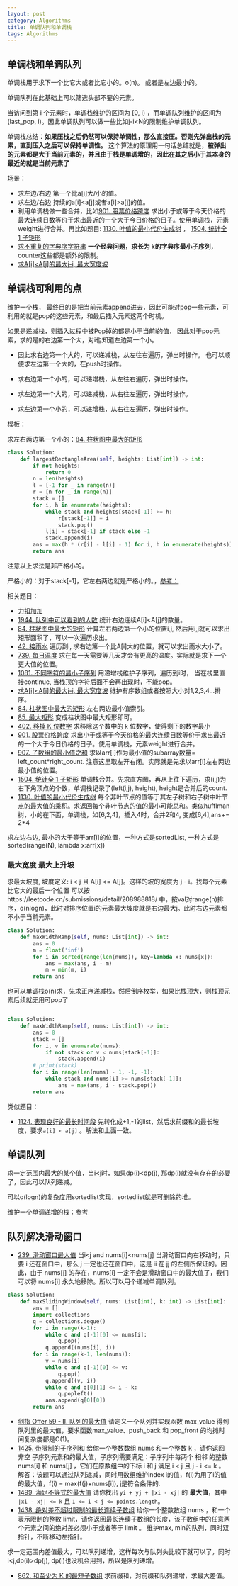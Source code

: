 ```yaml
---
layout: post
category: Algorithms
title: 单调队列和单调栈
tags: Algorithms
---
```


## 单调栈和单调队列

单调栈用于求下一个比它大或者比它小的。o(n)。 或者是左边最小的。

单调队列在此基础上可以筛选头部不要的元素。

当访问到第 i 个元素时，单调栈维护的区间为 [0, i) ，而单调队列维护的区间为 (last_pop, i)。因此单调队列可以做一些比如j-i<N的限制维护单调队列。



单调栈总结：**如果压栈之后仍然可以保持单调性，那么直接压。否则先弹出栈的元素，直到压入之后可以保持单调性。** 这个算法的原理用一句话总结就是，**被弹出的元素都是大于当前元素的，并且由于栈是单调增的，因此在其之后小于其本身的最近的就是当前元素了**



场景：

- 求左边/右边 第一个比a[i]大/小的值。 
- 求左边/右边 持续的a[i]<a[j]或者a[i]>a[j]的值。
- 利用单调栈做一些合并，比如[901. 股票价格跨度](https://leetcode-cn.com/problems/online-stock-span/) 求出小于或等于今天价格的最大连续日数等价于求出最近的一个大于今日价格的日子。使用单调栈，元素weight进行合并。再比如题目: [1130. 叶值的最小代价生成树](https://leetcode-cn.com/problems/minimum-cost-tree-from-leaf-values/) ， [1504. 统计全 1 子矩形](https://leetcode-cn.com/problems/count-submatrices-with-all-ones/)
- [求不重复的字典序字符串](https://leetcode-cn.com/problems/smallest-subsequence-of-distinct-characters/)  **一个经典问题，求长为 k的字典序最小子序列**， counter这些都是额外的限制。
- [求A[i]<A[j]的最大j-i, 最大宽度坡](https://chengzhaoxi.xyz/cc968d26.html)

## 单调栈可利用的点

维护一个栈， 最终目的是把当前元素append进去，因此可能对pop一些元素，可利用的就是pop的这些元素，和最后插入元素这两个时机。

如果是递减栈，则插入过程中被Pop掉的都是小于当前i的值， 因此对于pop元素，求的是的右边第一个大，对i也知道左边第一个小。



- 因此求右边第一个大的，可以递减栈，从左往右遍历，弹出时操作。 也可以顺便求左边第一个大的，在push时操作。

- 求右边第一个小的，可以递增栈，从左往右遍历，弹出时操作。

- 求左边第一个大的，可以递减栈，从右往左遍历，弹出时操作。

- 求左边第一个小的，可以递增栈，从右往左遍历，弹出时操作。

  

模板：

求左右两边第一个小的：[84. 柱状图中最大的矩形](https://leetcode-cn.com/problems/largest-rectangle-in-histogram/)

```python
class Solution:
    def largestRectangleArea(self, heights: List[int]) -> int:
        if not heights:
            return 0
        n = len(heights)
        l = [-1 for _ in range(n)]
        r = [n for _ in range(n)]
        stack = []
        for i, h in enumerate(heights):
            while stack and heights[stack[-1]] >= h:
                r[stack[-1]] = i
                stack.pop()
            l[i] = stack[-1] if stack else -1
            stack.append(i)
        ans = max(h * (r[i] - l[i] - 1) for i, h in enumerate(heights))
        return ans

```

注意以上求法是非严格小的。 

严格小的：对于stack[-1]，它左右两边就是严格小的。，[参考：](https://leetcode-cn.com/problems/sum-of-subarray-minimums/solution/python3-tong-84ti-zui-da-zhi-fang-tu-by-5ersw/)



相关题目：

- [力扣加加](https://leetcode-solution-leetcode-pp.gitbook.io/leetcode-solution/thinkings/monotone-stack)
- [1944. 队列中可以看到的人数](https://leetcode-cn.com/problems/number-of-visible-people-in-a-queue/) 统计右边连续A[i]<A[j]的数量。
- [84. 柱状图中最大的矩形](https://leetcode-cn.com/problems/largest-rectangle-in-histogram/) 计算左右两边第一个小的位置i,j, 然后用i,j就可以求出矩形面积了，可以一次遍历求出。
- [42. 接雨水](https://leetcode-cn.com/problems/trapping-rain-water/) 遍历到i, 求右边第一个比A[i]大的位置，就可以求出雨水大小了。
- [739. 每日温度](https://leetcode-cn.com/problems/daily-temperatures/)  求在每一天需要等几天才会有更高的温度。实际就是求下一个更大值的位置。
- [1081. 不同字符的最小子序列](https://leetcode-cn.com/problems/smallest-subsequence-of-distinct-characters/)  用递增栈维护子序列，遍历到i时， 当在栈里直接continue, 当栈顶的字符后面不会再出现时，不能pop。
- [求A[i]<A[j]的最大j-i, 最大宽度坡](https://chengzhaoxi.xyz/cc968d26.html) 维护有序数组或者按照大小对1,2,3,4...排序。
- [84. 柱状图中最大的矩形](https://leetcode-cn.com/problems/largest-rectangle-in-histogram/) 左右两边最小值索引。
- [85. 最大矩形](https://leetcode-cn.com/problems/maximal-rectangle/)  变成柱状图中最大矩形即可。
- [402. 移掉 K 位数字](https://leetcode-cn.com/problems/remove-k-digits/) 求移除这个数中的 `k` 位数字，使得剩下的数字最小
- [901. 股票价格跨度](https://leetcode-cn.com/problems/online-stock-span/) 求出小于或等于今天价格的最大连续日数等价于求出最近的一个大于今日价格的日子。使用单调栈，元素weight进行合并。
- [907. 子数组的最小值之和](https://leetcode-cn.com/problems/sum-of-subarray-minimums/) 求以arr[i]作为最小值的subarray数量= left_count*right_count. 注意这里取左开右闭。实际就是先求以arr[i]左右两边最小值的位置。
- [1504. 统计全 1 子矩形](https://leetcode-cn.com/problems/count-submatrices-with-all-ones/) 单调栈合并。先求直方图，再从上往下遍历，求(i,j)为右下角顶点的个数，单调栈记录了(left(i,j), height), height是合并后的count. 
- [1130. 叶值的最小代价生成树](https://leetcode-cn.com/problems/minimum-cost-tree-from-leaf-values/) 每个非叶节点的值等于其左子树和右子树中叶节点的最大值的乘积。求返回每个非叶节点的值的最小可能总和。类似hufflman树，小的在下面，单调栈，如[6,2,4]，插入4时，合并2和4, 变成[6,4],ans+= 2*4



求左边右边, 最小的大于等于arr[i]的位置，一种方式是sortedList, 一种方式是sorted(range(N), lambda x:arr[x])

### 最大宽度 最大上升坡

求最大坡度, 坡度定义: i < j 且 A[i] <= A[j]。这样的坡的宽度为 j - i。找每个元素比它大的最后一个位置
可以按https://leetcode.cn/submissions/detail/208988818/ 中，按val对range(n)排序，o(nlogn)，此时对排序位置i的元素最大坡度就是右边最大j。此时右边元素都不小于当前元素。

```python
class Solution:
    def maxWidthRamp(self, nums: List[int]) -> int:
        ans = 0
        m = float('inf')
        for i in sorted(range(len(nums)), key=lambda x: nums[x]):
            ans = max(ans, i - m)
            m = min(m, i)
        return ans
```

也可以单调栈o(n)求，先求正序递减栈，然后倒序枚举，如果比栈顶大，则栈顶元素后续就无用可pop了

```python

class Solution:
    def maxWidthRamp(self, nums: List[int]) -> int:
        ans = 0
        stack = []
        for i, v in enumerate(nums):
            if not stack or v < nums[stack[-1]]:
                stack.append(i)
        # print(stack)
        for i in range(len(nums) - 1, -1, -1):
            while stack and nums[i] >= nums[stack[-1]]:
                ans = max(ans, i - stack.pop())
        return ans

```



类似题目： 

- [1124. 表现良好的最长时间段](https://leetcode.cn/problems/longest-well-performing-interval/) 先转化成+1,-1的list，然后求前缀和的最长坡度，要求`a[i] < a[j]`  。解法和上面一致。




## 单调队列

求一定范围内最大的某个值，当i<j时，如果dp(i)<dp(j), 那dp(i)就没有存在的必要了，因此可以队列递减。

可以o(logn)的复杂度用sortedlist实现，sortedlist就是可删除的堆。



维护一个单调递增的栈：[参考](https://leetcode-cn.com/problems/bao-han-minhan-shu-de-zhan-lcof/solution/mian-shi-ti-30-bao-han-minhan-shu-de-zhan-fu-zhu-z/)



## 队列解决滑动窗口

- [239. 滑动窗口最大值](https://leetcode-cn.com/problems/sliding-window-maximum/) 当i<j and nums[i]<nums[j]  当滑动窗口向右移动时，只要 i 还在窗口中，那么 j 一定也还在窗口中，这是 ii 在 jj 的左侧所保证的。因此，由于 nums[j] 的存在，nums[i] 一定不会是滑动窗口中的最大值了，我们可以将 nums[i] 永久地移除。所以可以用个递减单调队列。

```python
class Solution:
    def maxSlidingWindow(self, nums: List[int], k: int) -> List[int]:
        ans = []
        import collections
        q = collections.deque()
        for i in range(k-1):
            while q and q[-1][0] <= nums[i]:
                q.pop()
            q.append((nums[i], i))
        for i in range(k-1, len(nums)):
            v = nums[i]
            while q and q[-1][0] <= v:
                q.pop()
            q.append((v, i))
            while q and q[0][1] <= i - k:
                q.popleft()
            ans.append(q[0][0])
        return ans
```

- [剑指 Offer 59 - II. 队列的最大值](https://leetcode-cn.com/problems/dui-lie-de-zui-da-zhi-lcof/) 请定义一个队列并实现函数 max_value 得到队列里的最大值，要求函数max_value、push_back 和 pop_front 的均摊时间复杂度都是O(1)。
- [1425. 带限制的子序列和](https://leetcode-cn.com/problems/constrained-subsequence-sum/) 给你一个整数数组 nums 和一个整数 k ，请你返回 非空 子序列元素和的最大值，子序列需要满足：子序列中每两个 相邻 的整数 nums[i] 和 nums[j] ，它们在原数组中的下标 i 和 j 满足 i < j 且 j - i <= k 。  解答：该题可以通过队列递减，同时用数组维护index i的值，f(i)为用了i的值的最大值，f(i) = max(f(j)+nums[i]), j是符合条件的.
- [1499. 满足不等式的最大值](https://leetcode-cn.com/problems/max-value-of-equation/)  请你找出 `yi + yj + |xi - xj|` 的 **最大值**，其中 `|xi - xj| <= k` 且 `1 <= i < j <= points.length`。
- [1438. 绝对差不超过限制的最长连续子数组](https://leetcode-cn.com/problems/longest-continuous-subarray-with-absolute-diff-less-than-or-equal-to-limit/) 给你一个整数数组 nums ，和一个表示限制的整数 limit，请你返回最长连续子数组的长度，该子数组中的任意两个元素之间的绝对差必须小于或者等于 limit 。 维护max, min的队列，同时双指针，不断移动左指针。



求一定范围内差值最大，可以队列递增，这样每次与队列头比较下就可以了，同时i<j,dp(i)>dp(j), dp(i)也没机会用到，所以是队列递增。

- [862. 和至少为 K 的最短子数组](https://leetcode-cn.com/problems/shortest-subarray-with-sum-at-least-k/) 求前缀和，对前缀和队列递增，求最大差值。

